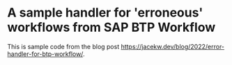 # A sample handler for 'erroneous' workflows from SAP BTP Workflow

This is sample code from the blog post <https://jacekw.dev/blog/2022/error-handler-for-btp-workflow/>.
